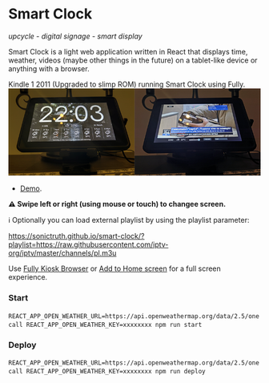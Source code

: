 # Smart Clock
_upcycle_ - _digital signage_ - _smart display_

Smart Clock is a light web application written in React that displays time, weather, videos (maybe other things in the future) on a tablet-like device or anything with a browser. 

Kindle 1 2011 (Upgraded to slimp ROM) running Smart Clock using Fully.
<img src="screen.png">

- [Demo](https://sonictruth.github.io/smart-clock/). 

**⚠️ Swipe left or right (using mouse or touch) to changee screen.**

ℹ️ Optionally you can load external playlist by using the playlist parameter:

https://sonictruth.github.io/smart-clock/?playlist=https://raw.githubusercontent.com/iptv-org/iptv/master/channels/pl.m3u

Use [Fully Kiosk Browser](https://www.fully-kiosk.com/#get-kiosk-apps) or 
[Add to Home screen](https://developer.mozilla.org/en-US/docs/Web/Progressive_web_apps/Add_to_home_screen) for a full screen experience.

### Start
```REACT_APP_OPEN_WEATHER_URL=https://api.openweathermap.org/data/2.5/onecall REACT_APP_OPEN_WEATHER_KEY=xxxxxxxx npm run start```

### Deploy
```REACT_APP_OPEN_WEATHER_URL=https://api.openweathermap.org/data/2.5/onecall REACT_APP_OPEN_WEATHER_KEY=xxxxxxxx npm run deploy```
